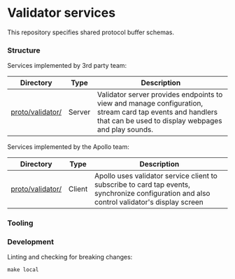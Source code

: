 # Validator services

This repository specifies shared protocol buffer schemas.

### Structure

Services implemented by 3rd party team:

| Directory          | Type      |   Description
|--------------------|-----------|--------------------
| [proto/validator/](https://github.com/apollo-hq/fleet-node/tree/master/apis/validator/v1)    | Server    | Validator server provides endpoints to view and manage configuration, stream card tap events and handlers that can be used to display webpages and play sounds.


Services implemented by the Apollo team:

| Directory          | Type      |   Description
|--------------------|-----------|--------------------
| [proto/validator/](https://github.com/apollo-hq/fleet-node/tree/master/apis/validator/v1)    | Client    | Apollo uses validator service client to subscribe to card tap events, synchronize configuration and also control validator's display screen

### Tooling


### Development

Linting and checking for breaking changes:

```
make local
```
